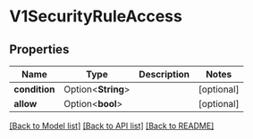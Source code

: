 # V1SecurityRuleAccess

## Properties

Name | Type | Description | Notes
------------ | ------------- | ------------- | -------------
**condition** | Option<**String**> |  | [optional]
**allow** | Option<**bool**> |  | [optional]

[[Back to Model list]](../README.md#documentation-for-models) [[Back to API list]](../README.md#documentation-for-api-endpoints) [[Back to README]](../README.md)


